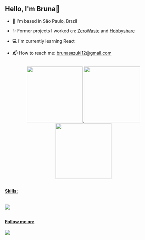 <h2>Hello, I'm Bruna👋</h2>

<ul>
  <li><p>📍 I'm based in São Paulo, Brazil</p></li>
  <li><p>✨ Former projects I worked on: <a href="https://www.zerowaste.app.br/landing">ZeroWaste</a> and  <a href="https://hobbyshare-brunasuzuki.herokuapp.com/"> Hobbyshare</a></p></li>
  <li><p>💻 I'm currently learning React </p></li>
  <li><p>📬 How to reach me: <a href="mailto:brunasuzuki12@gmail.com">brunasuzuki12@gmail.com</a></p></li>
</ul>

  ##
  
<div align="center">
  <a href="https://github.com/brunasuzuki">
  <img height="180em" src="https://github-readme-stats.vercel.app/api?username=brunasuzuki&show_icons=true&theme=cobalt&include_all_commits=true&count_private=true"/>
  <img height="180em" src="https://github-readme-stats.vercel.app/api/top-langs/?username=brunasuzuki&layout=compact&langs_count=7&theme=cobalt"/>
  <img height="180em" src="https://github-readme-streak-stats.herokuapp.com/?user=brunasuzuki&show_icons=true&theme=cobalt&include_all_commits=true&count_private=true"/>
</div>

  ##
  
 <h4>Skills:</h4>
 <div style="display: inline_block"><br>  
   <img align="center" src="https://skillicons.dev/icons?i=ruby,rails,js,html,css,sass,bootstrap,figma,heroku,git,github (https://skillicons.dev)"> 
</div>
  
  ##
  
<h4>Follow me on:</h4>  
<div>
  <a href="https://www.linkedin.com/in/bruna-suzuki100" target="_blank"><img src="https://img.shields.io/badge/-LinkedIn-%230077B5?style=for-the-badge&logo=linkedin&logoColor=white" target="_blank"></a> 
</div>
  
  
